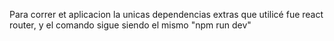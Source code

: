 Para correr et aplicacion la unicas dependencias extras que utilicé fue react router, y el comando sigue siendo el mismo "npm run dev"